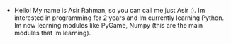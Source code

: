 - Hello! My name is Asir Rahman, so you can call me just Asir :). Im interested in programming for 2 years and Im currently learning Python. Im now learning modules like PyGame, Numpy (this are the main modules that Im learning).

<!---
AsirRahman/AsirRahman is a ✨ special ✨ repository because its `README.md` (this file) appears on your GitHub profile.
You can click the Preview link to take a look at your changes.
--->